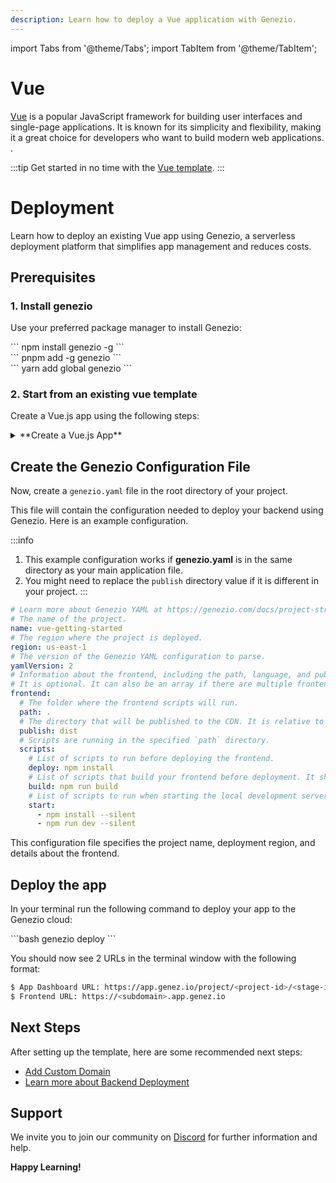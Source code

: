 ```yaml
---
description: Learn how to deploy a Vue application with Genezio.
---
```


import Tabs from '@theme/Tabs';
import TabItem from '@theme/TabItem';

# Vue

<head>
    <title>Vue | Genezio Documentation</title>
</head>

[Vue](https://vuejs.org/) is a popular JavaScript framework for building user interfaces and single-page applications. It is known for its simplicity and flexibility, making it a great choice for developers who want to build modern web applications.
.

:::tip
Get started in no time with the [Vue template](https://app.genez.io/start/deploy?repository=https://github.com/Genez-io/vue-getting-started).
:::

# Deployment

Learn how to deploy an existing Vue app using Genezio, a serverless deployment platform that simplifies app management and reduces costs.

## Prerequisites

### 1. Install genezio

Use your preferred package manager to install Genezio:

<Tabs>
  <TabItem className="tab-item" value="npm" label="npm">
<div id="step1-install-npm">
  ```
  npm install genezio -g
  ```
  </div>
  </TabItem>
  <TabItem className="tab-item" value="pnpm" label="pnpm">
  <div id="step1-install-pnpm">
  ```
  pnpm add -g genezio
  ```
  </div>
  </TabItem>
  <TabItem  className="tab-item" value="yarn" label="yarn">
  <div id="step1-install-yarn">
  ```
  yarn add global genezio
  ```
  </div>
  </TabItem>
</Tabs>

### 2. Start from an existing vue template

Create a Vue.js app using the following steps:

<details>
  <summary>**Create a Vue.js App**</summary>

<h3> 1. Fork our vue template repository on GitHub </h3>

Go to https://github.com/Genez-io/vue-getting-started/fork and fork the repo.


<h3> 2. Clone the newly created repository locally </h3>


```bash
git clone YOUR_REPO_URL
cd vue-getting-started
```

<h3> 3. Run the Vue App locally </h3>

Run the following command to start the Vue app locally:

<div>
  ```bash
  npm run dev
  ```
</div>

<h3> 4. Test the Vue App locally </h3>

Open a web browser and navigate to http://localhost:5173/ to see the app running.

</details>

## Create the Genezio Configuration File

Now, create a `genezio.yaml` file in the root directory of your project.

This file will contain the configuration needed to deploy your backend using Genezio. Here is an example configuration.

:::info
1. This example configuration works if **genezio.yaml** is in the same directory as your main application file.
2. You might need to replace the `publish` directory value if it is different in your project.
:::

```yaml title="genezio.yaml"
# Learn more about Genezio YAML at https://genezio.com/docs/project-structure/genezio-configuration-file/
# The name of the project.
name: vue-getting-started
# The region where the project is deployed.
region: us-east-1
# The version of the Genezio YAML configuration to parse.
yamlVersion: 2
# Information about the frontend, including the path, language, and publish directory.
# It is optional. It can also be an array if there are multiple frontends you want to deploy.
frontend:
  # The folder where the frontend scripts will run.
  path: .
  # The directory that will be published to the CDN. It is relative to the `path` directory.
  publish: dist
  # Scripts are running in the specified `path` directory.
  scripts:
    # List of scripts to run before deploying the frontend.
    deploy: npm install
    # List of scripts that build your frontend before deployment. It should populate the specified `publish` directory.
    build: npm run build
    # List of scripts to run when starting the local development server.
    start:
      - npm install --silent
      - npm run dev --silent
```

This configuration file specifies the project name, deployment region, and details about the frontend.


## Deploy the app

In your terminal run the following command to deploy your app to the Genezio cloud:

<div>
  ```bash
  genezio deploy
  ```
</div>

You should now see 2 URLs in the terminal window with the following format:

```bash
$ App Dashboard URL: https://app.genez.io/project/<project-id>/<stage-id>
$ Frontend URL: https://<subdomain>.app.genez.io
```

## Next Steps

After setting up the template, here are some recommended next steps:

 <ul>
    <li><a href="../../features/custom-domain-configuration/">Add Custom Domain</a></li>
    <li><a href="../../features/backend-deployment/">Learn more about Backend Deployment</a></li>
</ul>

## Support <a href="#support" id="support"></a>

We invite you to join our community on [Discord](https://discord.gg/uc9H5YKjXv) for further information and help.

**Happy Learning!**
